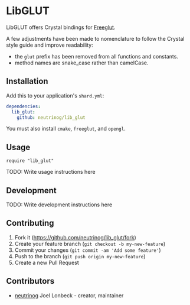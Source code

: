 # LibGLUT

LibGLUT offers Crystal bindings for [Freeglut](http://freeglut.sourceforge.net/).

A few adjustments have been made to nomenclature to follow the Crystal style guide
and improve readability:

* the `glut` prefix has been removed from all functions and constants.
* method names are snake_case rather than camelCase.

## Installation

Add this to your application's `shard.yml`:

```yaml
dependencies:
  lib_glut:
    github: neutrinog/lib_glut
```

You must also install `cmake`, `freeglut`, and `opengl`.

## Usage

```crystal
require "lib_glut"
```

TODO: Write usage instructions here

## Development

TODO: Write development instructions here

## Contributing

1. Fork it (<https://github.com/neutrinog/lib_glut/fork>)
2. Create your feature branch (`git checkout -b my-new-feature`)
3. Commit your changes (`git commit -am 'Add some feature'`)
4. Push to the branch (`git push origin my-new-feature`)
5. Create a new Pull Request

## Contributors

- [neutrinog](https://github.com/neutrinog) Joel Lonbeck - creator, maintainer
